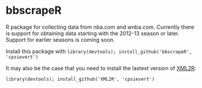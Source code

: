 bbscrapeR
=========================

R package for collecting data from nba.com and wnba.com. Currently there is support for obtaining data starting with the 2012-13 season or later. Support for earlier seasons is coming soon.

Install this package with `library(devtools); install_github('bbscrapeR', 'cpsievert')`

It may also be the case that you need to install the lastest version of [XML2R](https://github.com/cpsievert/XML2R):

`library(devtools); install_github('XML2R', 'cpsievert')`


